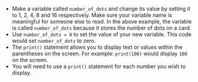 -   Make a variable called `number_of_dots` and change its value by setting it
    to 1, 2, 4, 8 and 16 respectively.
    Make sure your variable name is meaningful for someone else to read.
    In the above example, the variable is called `number_of_dots` because
    it stores the number of dots on a card.
-   Use `number_of_dots = 0` to set the value of your new variable.
    This code would set `number_of_dots` to zero.
-   The `print()` statement allows you to display text or values within the
    parentheses on the screen.
    For example: `print(100)` would display `100` on the screen.
-   You will need to use a `print()` statement for each number you wish to
    display.
